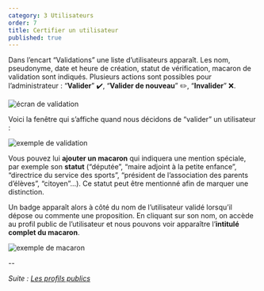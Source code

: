 ```yaml
---
category: 3 Utilisateurs
order: 7
title: Certifier un utilisateur
published: true
---
```

Dans l’encart “Validations” une liste d’utilisateurs apparaît. Les nom, pseudonyme, date et heure de création, statut de vérification, macaron de validation sont indiqués. Plusieurs actions sont possibles pour l’administrateur : “**Valider**” ✔️, “**Valider de nouveau**” ✏️, “**Invalider**” ❌.

![écran de validation]({{site.baseurl}}/images/valider.png)

Voici la fenêtre qui s’affiche quand nous décidons de “valider” un utilisateur : 

![exemple de validation]({{site.baseurl}}/images/xavier_valider.png)

Vous pouvez lui **ajouter un macaron** qui indiquera une mention spéciale, par exemple son **statut** (“députée”, “maire adjoint à la petite enfance”, “directrice du service des sports”, “président de l’association des parents d’élèves”, “citoyen”…). Ce statut peut être mentionné afin de marquer une distinction.

Un badge apparaît alors à côté du nom de l’utilisateur validé lorsqu’il dépose ou commente une proposition. En cliquant sur son nom, on accède au profil public de l’utilisateur et nous pouvons voir apparaître l’**intitulé complet du macaron**.

![exemple de macaron]({{site.baseurl}}/images/macaron.png)

--

*Suite : [Les profils publics]({{site.baseurl}}/3-utilisateurs/7-profils-publics/)*